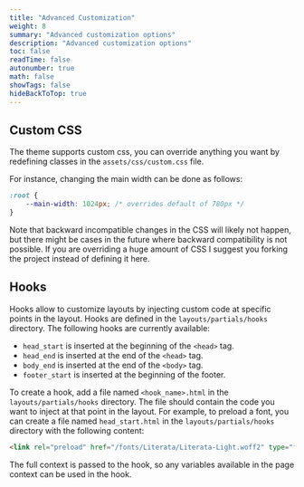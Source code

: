 ```yaml
---
title: "Advanced Customization"
weight: 8
summary: "Advanced customization options"
description: "Advanced customization options"
toc: false
readTime: false
autonumber: true
math: false
showTags: false
hideBackToTop: true
---
```


## Custom CSS

The theme supports custom css, you can override anything you want by redefining classes in the `assets/css/custom.css` file.

For instance, changing the main width can be done as follows: 

```css
:root {
    --main-width: 1024px; /* overrides default of 780px */
}
```

Note that backward incompatible changes in the CSS will likely not happen, but there might be cases in the future where 
backward compatibility is not possible. If you are overriding a huge amount of CSS I suggest you forking the project instead of 
defining it here.

## Hooks

Hooks allow to customize layouts by injecting custom code at specific points in the layout.
Hooks are defined in the `layouts/partials/hooks` directory.
The following hooks are currently available:

- `head_start` is inserted at the beginning of the `<head>` tag.
- `head_end` is inserted at the end of the `<head>` tag.
- `body_end` is inserted at the end of the `<body>` tag.
- `footer_start` is inserted at the beginning of the footer.

To create a hook, add a file named `<hook_name>.html` in the `layouts/partials/hooks` directory. The file should contain the code you want to inject at that point in the layout.
For example, to preload a font, you can create a file named `head_start.html` in the `layouts/partials/hooks` directory with the following content:

```html
<link rel="preload" href="/fonts/Literata/Literata-Light.woff2" type="font/woff2" as="font" crossorigin>
```

The full context is passed to the hook, so any variables available in the page context can be used in the hook.